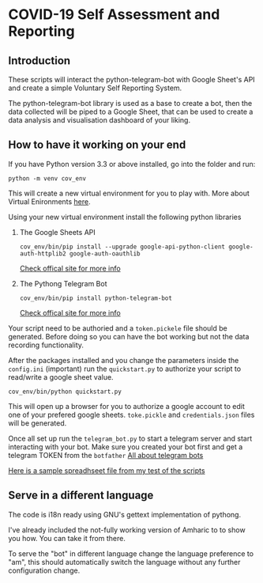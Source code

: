 # COVID-19 Self Assessment and Reporting

## Introduction

These scripts will interact the python-telegram-bot with Google Sheet's API and create a simple Voluntary Self Reporting System.

The python-telegram-bot library is used as a base to create a bot, then the data collected will be piped to a Google Sheet, that can be used to create a data analysis and visualisation dashboard of your liking.

## How to have it working on your end

If you have Python version 3.3 or above installed, go into the folder
and run:

`python -m venv cov_env`

This will create a new virtual environment for you to play with. More about Virtual Enironments [here](https://docs.python.org/3/tutorial/venv.html).

Using your new virtual environment install the following python libraries

1. The Google Sheets API

   `cov_env/bin/pip install --upgrade google-api-python-client google-auth-httplib2 google-auth-oauthlib`

   [Check offical site for more info](https://developers.google.com/sheets/api/quickstart/python)

2. The Pythong Telegram Bot

   `cov_env/bin/pip install python-telegram-bot`

   [Check offical site for more info](https://python-telegram-bot.org/)

Your script need to be authoried and a `token.pickele` file should be generated. Before doing so you can have the bot working but not the data recording functionality.

After the packages installed and you change the parameters inside the `config.ini` (important) run the `quickstart.py` to authorize your script to read/write a google sheet value.

`cov_env/bin/python quickstart.py`

This will open up a browser for you to authorize a google account to edit one of your prefered google sheets. `toke.pickle` and `credentials.json` files will be generated.

Once all set up run the `telegram_bot.py` to start a telegram server and start interacting with your bot. Make sure you created your bot first and get a telegram TOKEN from the `botfather` [All about telegram bots](https://core.telegram.org/bots)

[Here is a sample spreadhseet file from my test of the scripts](https://docs.google.com/spreadsheets/d/1IgBlza2FAX96AoI47G20gK1t93ya3xAjlzt23jaGPFk/edit?usp=sharing)

## Serve in a different language

The code is i18n ready using GNU's gettext implementation of pythong. 

I've already included the not-fully working version of Amharic to to show you how. You can take it from there.

To serve the "bot" in different language change the language preference to "am", this should automatically switch the language without any further configuration change.
